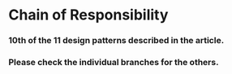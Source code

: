 # Chain of Responsibility
### 10th of the 11 design patterns described in the article. <br />
### Please check the individual branches for the others.
